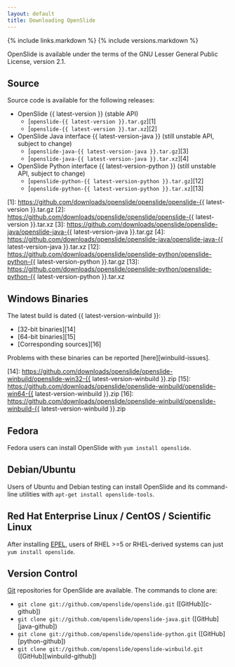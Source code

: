```yaml
---
layout: default
title: Downloading OpenSlide
---
```


{% include links.markdown %}
{% include versions.markdown %}

OpenSlide is available under the terms of the GNU Lesser General Public License, version 2.1.

Source
------

Source code is available for the following releases:

 * OpenSlide {{ latest-version }} (stable API)
   * [`openslide-{{ latest-version }}.tar.gz`][1]
   * [`openslide-{{ latest-version }}.tar.xz`][2]
 * OpenSlide Java interface {{ latest-version-java }} (still unstable API, subject to change)
   * [`openslide-java-{{ latest-version-java }}.tar.gz`][3]
   * [`openslide-java-{{ latest-version-java }}.tar.xz`][4]
 * OpenSlide Python interface {{ latest-version-python }} (still unstable API, subject to change)
   * [`openslide-python-{{ latest-version-python }}.tar.gz`][12]
   * [`openslide-python-{{ latest-version-python }}.tar.xz`][13]

[1]: https://github.com/downloads/openslide/openslide/openslide-{{ latest-version }}.tar.gz
[2]: https://github.com/downloads/openslide/openslide/openslide-{{ latest-version }}.tar.xz
[3]: https://github.com/downloads/openslide/openslide-java/openslide-java-{{ latest-version-java }}.tar.gz
[4]: https://github.com/downloads/openslide/openslide-java/openslide-java-{{ latest-version-java }}.tar.xz
[12]: https://github.com/downloads/openslide/openslide-python/openslide-python-{{ latest-version-python }}.tar.gz
[13]: https://github.com/downloads/openslide/openslide-python/openslide-python-{{ latest-version-python }}.tar.xz


Windows Binaries
----------------

The latest build is dated {{ latest-version-winbuild }}:

 * [32-bit binaries][14]
 * [64-bit binaries][15]
 * [Corresponding sources][16]

Problems with these binaries can be reported [here][winbuild-issues].

[14]: https://github.com/downloads/openslide/openslide-winbuild/openslide-win32-{{ latest-version-winbuild }}.zip
[15]: https://github.com/downloads/openslide/openslide-winbuild/openslide-win64-{{ latest-version-winbuild }}.zip
[16]: https://github.com/downloads/openslide/openslide-winbuild/openslide-winbuild-{{ latest-version-winbuild }}.zip

Fedora
------
Fedora users can install OpenSlide with `yum install openslide`.

Debian/Ubuntu
-------------
Users of Ubuntu and Debian testing can install OpenSlide and its command-line
utilities with `apt-get install openslide-tools`.

Red Hat Enterprise Linux / CentOS / Scientific Linux
----------------------------------------------------
After installing [EPEL][7], users of RHEL >=5 or RHEL-derived systems can just `yum install openslide`.

[7]: https://fedoraproject.org/wiki/EPEL

Version Control
---------------
[Git][8] repositories for OpenSlide are available. The commands to clone are:

 * `git clone git://github.com/openslide/openslide.git` ([GitHub][c-github])
 * `git clone git://github.com/openslide/openslide-java.git` ([GitHub][java-github])
 * `git clone git://github.com/openslide/openslide-python.git` ([GitHub][python-github])
 * `git clone git://github.com/openslide/openslide-winbuild.git` ([GitHub][winbuild-github])

[8]: http://git-scm.com/
